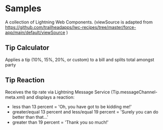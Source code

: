 # Samples

A collection of Lightning Web Components. (viewSource is adapted from  https://github.com/trailheadapps/lwc-recipes/tree/master/force-app/main/default/viewSource )

## Tip Calculator

Applies a tip (10%, 15%, 20%, or custom) to a bill and splits total amongst party 

## Tip Reaction

Receives the tip rate via Lightning Message Service (Tip.messageChannel-meta.xml) and displays a reaction:
* less than 13 percent = 'Oh, you have got to be kidding me!'
* greater/equal 13 percent and less/equal 19 percent = 'Surely you can do better than that...'
* greater than 19 percent = 'Thank you so much!'


